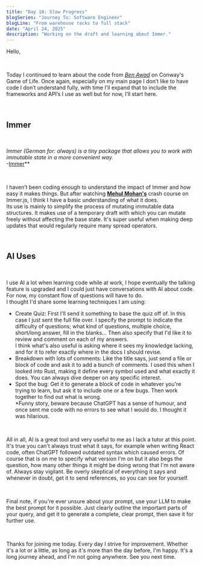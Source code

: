 ```yaml
---
title: "Day 18: Slow Progress"
blogSeries: "Journey To: Software Engineer"
blogLine: "From warehouse racks to full stack"
date: "April 24, 2025"
description: "Working on the draft and learning about Immer."
---
```


Hello,

<br>

Today I continued to learn about the code from _[Ben Awad](https://www.youtube.com/watch?v=DvVt11mPuM0)_ on Conway's Game of Life. Once again, especially on my main page I don’t like to have code I don’t understand fully, with time I’ll expand that to include the frameworks and API’s I use as well but for now, I’ll start here.

<br>

## Immer

<br>

_Immer (German for: always) is a tiny package that allows you to work with immutable state in a more convenient way._  
-[Immer](https://immerjs.github.io/immer/)\*\*

<br>

I haven’t been coding enough to understand the impact of Immer and how easy it makes things. But after watching **[Mehul Mohan's](https://youtu.be/4EXFBNRqS6U?si=LuWWZoPOQY95IYTG)** crash course on Immer.js, I think I have a basic understanding of what it does.  
Its use is mainly to simplify the process of mutating immutable data structures. It makes use of a temporary draft with which you can mutate freely without affecting the base state. It's super useful when making deep updates that would regularly require many spread operators.

<br>

## AI Uses

<br>

I use AI a lot when learning code while at work, I hope eventually the talking feature is upgraded and I could just have conversations with AI about code. For now, my constant flow of questions will have to do.  
I thought I'd share some learning techniques I am using:

- Create Quiz:
  First I'll send it something to base the quiz off of. In this case I just sent the full file over. I specify the prompt to indicate the difficulty of questions; what kind of questions, multiple choice, short/long answer, fill in the blanks... Then also specify that I'd like it to review and comment on each of my answers.  
  I think what's also useful is asking where it sees my knowledge lacking, and for it to refer exactly where in the docs I should revise.
- Breakdown with lots of comments:
  Like the title says, just send a file or block of code and ask it to add a bunch of comments. I used this when I looked into Rust, making it define every symbol used and what exactly it does. You can always dive deeper on any specific interest.
- Spot the bug:
  Get it to generate a block of code in whatever you're trying to learn, but ask it to include one or a few bugs. Then work together to find out what is wrong.  
  \*Funny story, beware because ChatGPT has a sense of humour, and once sent me code with no errors to see what I would do. I thought it was hilarious.

<br>

All in all, AI is a great tool and very useful to me as I lack a tutor at this point. It's true you can't always trust what it says, for example when writing React code, often ChatGPT followed outdated syntax which caused errors. Of course that is on me to specify what version I'm on but it also begs the question, how many other things it might be doing wrong that I'm not aware of. Always stay vigilant. Be overly skeptical of everything it says and whenever in doubt, get it to send references, so you can see for yourself.

<br>

Final note, if you're ever unsure about your prompt, use your LLM to make the best prompt for it possible. Just clearly outline the important parts of your query, and get it to generate a complete, clear prompt, then save it for further use.

<br>

Thanks for joining me today. Every day I strive for improvement. Whether it's a lot or a little, as long as it's more than the day before, I'm happy. It's a long journey ahead, and I'm not going anywhere. See you next time.
